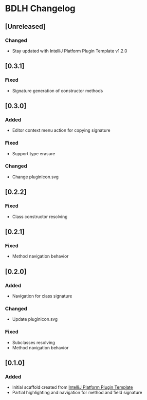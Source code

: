 <!-- Keep a Changelog guide -> https://keepachangelog.com -->

# BDLH Changelog

## [Unreleased]
### Changed
- Stay updated with IntelliJ Platform Plugin Template v1.2.0

## [0.3.1]
### Fixed
- Signature generation of constructor methods

## [0.3.0]
### Added
- Editor context menu action for copying signature

### Fixed
- Support type erasure

### Changed
- Change pluginIcon.svg

## [0.2.2]
### Fixed
- Class constructor resolving

## [0.2.1]
### Fixed
- Method navigation behavior

## [0.2.0]
### Added
- Navigation for class signature

### Changed
- Update pluginIcon.svg

### Fixed
- Subclasses resolving
- Method navigation behavior

## [0.1.0]
### Added
- Initial scaffold created from [IntelliJ Platform Plugin Template](https://github.com/JetBrains/intellij-platform-plugin-template)
- Partial highlighting and navigation for method and field signature